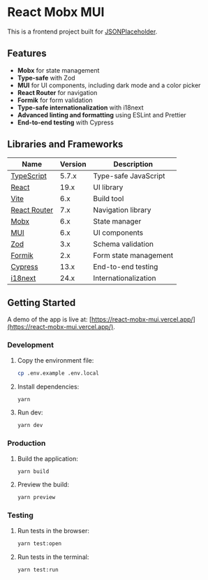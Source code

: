 
# React Mobx MUI

This is a frontend project built for [JSONPlaceholder](https://jsonplaceholder.typicode.com/).

## Features

- **Mobx** for state management
- **Type-safe** with Zod
- **MUI** for UI components, including dark mode and a color picker
- **React Router** for navigation
- **Formik** for form validation
- **Type-safe internationalization** with i18next
- **Advanced linting and formatting** using ESLint and Prettier
- **End-to-end testing** with Cypress

## Libraries and Frameworks

| **Name**                                      | **Version** | **Description**       |  
|-----------------------------------------------|-------------|-----------------------|  
| [TypeScript](https://www.typescriptlang.org/) | 5.7.x       | Type-safe JavaScript  |  
| [React](https://react.dev/)                   | 19.x        | UI library            |  
| [Vite](https://vite.dev/)                     | 6.x         | Build tool            |  
| [React Router](https://reactrouter.com/)      | 7.x         | Navigation library    |  
| [Mobx](https://mobx.js.org/)                  | 6.x         | State manager         |  
| [MUI](https://mui.com/)                       | 6.x         | UI components         |  
| [Zod](https://zod.dev/)                       | 3.x         | Schema validation     |  
| [Formik](https://formik.org/)                 | 2.x         | Form state management |  
| [Cypress](https://www.cypress.io/)            | 13.x        | End-to-end testing    |  
| [i18next](https://www.i18next.com/)           | 24.x        | Internationalization  |  

## Getting Started

A demo of the app is live at: [https://react-mobx-mui.vercel.app/](https://react-mobx-mui.vercel.app/).

### Development

1. Copy the environment file:
   ```bash  
   cp .env.example .env.local
   ``` 
   
2. Install dependencies:
    ```bash  
   yarn
   ``` 
   
3. Run dev:
   ```bash  
   yarn dev
   ``` 

### Production

1. Build the application:
   ```bash  
   yarn build
   ``` 

2. Preview the build:
    ```bash  
   yarn preview
   ``` 

### Testing

1. Run tests in the browser:
   ```bash  
   yarn test:open
   ``` 

2. Run tests in the terminal:
    ```bash  
   yarn test:run
   ``` 